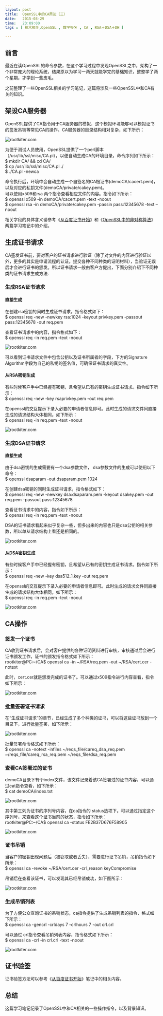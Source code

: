 ```yaml
---
layout: post
title:  OpenSSL中的CA周边（三）
date:   2015-08-29
time:   23:09:00
tags : [ 技术相关,OpenSSL , 数字签名 , CA , RSA＋DSA＋DH ]

---
```


## 前言   
最近在读OpenSSL的命令参数，在这个学习过程中发现OpenSSL之中，架构了一个非常庞大的理论系统，结果原以为学习一两天就能学完的基础知识，整整学了两个星期，才学到一些皮毛。

之前整理了一些OpenSSL相关的学习笔记，这篇将涉及一些OpenSSL中和CA有关的知识。  

## 架设CA服务器  

OpenSSL提供了CA指令用于CA服务器的模拟，这个模拟环境能够可以模拟证书的签发吊销等常见CA的操作。CA服务器的目录结构相对复杂，如下所示：

![rootkiter.com](http://rootkiter.com/images/2015_08_30_00_02/1.png) 

为便于测试人员使用，OpenSSL提供了一个perl脚本（/usr/lib/ssl/misc/CA.pl），以便自动生成CA的环境目录，命令序列如下所示：  
<cmd>
$ mkdir CA/ && cd CA/  
$ cp /usr/lib/ssl/misc/CA.pl ./  
$ ./CA.pl -newca  
</cmd>

命令执行后，环境中会自动生成一个自签名的CA根证书(demoCA/cacert.pem)，以及对应的私钥文件(demoCA/private/cakey.pem)。  
可以使用x509和rsa 两个指令查看相应文件的内容。指令如下所示：  
<cmd>
$ openssl x509 -in demoCA/cacert.pem -text -noout  
$ openssl rsa -in demoCA/private/cakey.pem -passin pass:12345678 -text –noout  
</cmd>

相关字段的具体含义请参考《[从百度证书开始](http://rootkiter.com/2015/08/25/从百度证书开始.html)》和《[OpenSSL中的非对称算法](http://rootkiter.com/2015/08/27/OpenSSL中的非对称算法.html)》两篇学习笔记中的介绍。

## 生成证书请求 

CA签发证书前，要对客户的证书请求进行验证（除了对文件的内容进行验证以外，更多的其实是申请流程的认证，提交各种不同种类的证明材料），当验证无误后才会进行证书的颁发。所以证书请求一般由客户方提出，下面分别介绍下不同种类的证书请求生成方法.

### 生成RSA证书请求

#### 直接生成

在创建rsa密钥的同时生成证书请求，指令格式如下：  
<cmd>
$ openssl req -new -newkey rsa:1024 -keyout privkey.pem -passout pass:12345678 -out req.pem
</cmd>

查看证书请求中的内容，指令格式如下：  
<cmd>
$ openssl req -in req.pem -text -noout
</cmd>

![rootkiter.com](http://rootkiter.com/images/2015_08_30_00_02/2.png) 

可以看到证书请求文件中包含公钥以及证书所属者的字段，下方的Signature Algorithm字段为自己的私钥的签名值，可确保证书请求的真实性。

#### 从RSA密钥生成  

有些时候客户手中已经握有密钥，且希望从已有的密钥生成证书请求。指令如下所示：  
<cmd>
$ openssl req -new -key rsaprivkey.pem -out req.pem
</cmd>

在openssl的交互提示下录入必要的申请者信息即可。此时生成的请求文件同直接生成的请求结构大体相同，如下所示：  
<cmd>
$ openssl req -in req.pem -text -noout
</cmd>

![rootkiter.com](http://rootkiter.com/images/2015_08_30_00_02/3.png) 

### 生成DSA证书请求

#### 直接生成

由于dsa密钥的生成需要有一个dsa参数文件， dsa参数文件的生成可以使用以下命令：  
<cmd>
$ openssl dsaparam -out dsaparam.pem 1024
</cmd>

在创建dsa密钥的同时生成证书请求，指令格式如下：  
<cmd>
$ openssl req -new -newkey dsa:dsaparam.pem -keyout dsakey.pem -out req.pem -passout pass:12345678
</cmd>

查看证书请求中的内容，指令如下所示：  
<cmd>
$ openssl req -in req.pem -text -noout
</cmd>

DSA的证书请求看起来似乎复杂一些，但多出来的内容也只是dsa公钥的相关参数，所以单从请求结构上看还是相同的。

![rootkiter.com](http://rootkiter.com/images/2015_08_30_00_02/4.png) 

#### 从DSA密钥生成
有些时候客户手中已经握有密钥，且希望从已有的密钥生成证书请求。指令如下所示：  
<cmd>
$ openssl req -new -key dsa512\_1.key -out req.pem
</cmd>

在openssl的交互提示下录入必要的申请者信息即可。此时生成的请求文件同直接生成的请求结构大体相同，如下所示：  
<cmd>
$ openssl req -in req.pem -text -noout
</cmd>

![rootkiter.com](http://rootkiter.com/images/2015_08_30_00_02/5.png) 

## CA操作

### 签发一个证书

CA收到证书请求后，会对客户提供的各种证明资料进行审核，审核通过后会进行证书颁发工作，证书的颁发指令格式如下所示：  
<cmd>
rootkiter@PC:~/CA$ openssl ca -in ~/RSA/req.pem -out ~/RSA/cert.cer -notext
</cmd>

此时，cert.cer就是颁发完成的证书了。可以通过x509指令进行内容查看，指令如下所示：

![rootkiter.com](http://rootkiter.com/images/2015_08_30_00_02/6.png) 

### 批量签署证书请求
在“生成证书请求”的章节，已经生成了多个种类的证书，可以将这些证书放到一个目录下，进行批量签署，如下所示：

![rootkiter.com](http://rootkiter.com/images/2015_08_30_00_02/7.png) 

批量签署命令格式如下所示：  
<cmd>
$ openssl ca -notext -infiles ~/reqs\_file/careq\_dsa\_req.pem ~/reqs\_file/careq\_rsa\_req.pem ~/reqs\_file/dsa\_req.pem
</cmd>

### 查看CA签署过的证书
demoCA目录下有个index文件，该文件记录着该CA签署过的证书内容，可以通过cat指令查看，如下所示：   
<cmd>
$ cat demoCA/index.txt
</cmd>

![rootkiter.com](http://rootkiter.com/images/2015_08_30_00_02/8.png) 

其中第三列为证书的序列号内容，在ca指令的 status选项下，可以通过指定这个序列号，来查看这个证书当前的状态，指令如下所示：  
<cmd>
rootkiter@PC:~/CA$ openssl ca -status FE2B37D676F58905
</cmd>

![rootkiter.com](http://rootkiter.com/images/2015_08_30_00_02/9.png) 

### 证书吊销
当客户的密钥出现问题后（被窃取或者丢失），需要进行证书吊销，吊销指令如下所示：  
<cmd>
$ openssl ca -revoke ~/RSA/cert.cer -crl\_reason keyCompromise
</cmd>

吊销后在查看该证书，可以发现其已经吊销成功，如下图所示：  

![rootkiter.com](http://rootkiter.com/images/2015_08_30_00_02/10.png) 

### 生成吊销列表

为了方便公众查询证书的吊销状态，ca指令提供了生成吊销列表的指令，格式如下所示：  
<cmd>
$ openssl ca -gencrl -crldays 7 -crlhours 7 -out crl.crl
</cmd>

可以通过 crl指令查看吊销列表内容，指令格式如下所示：  
<cmd>
$ openssl ca -crl -in crl.crl -text -noout
</cmd>

![rootkiter.com](http://rootkiter.com/images/2015_08_30_00_02/11.png) 

## 证书验签
证书验签方法可以参考《[从百度证书开始](http://rootkiter.com/2015/08/25/从百度证书开始.html)》笔记中的相关内容。

## 总结  
这篇学习笔记记录了OpenSSL中和CA相关的一些操作指令，以及背景知识。


